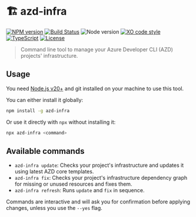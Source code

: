 # 🏗 azd-infra

[![NPM version](https://img.shields.io/npm/v/azd-infra.svg?style=flat-square)](https://www.npmjs.com/package/azd-infra)
[![Build Status](https://img.shields.io/github/actions/workflow/status/sinedied/azd-infra/ci.yml?style=flat-square&label=Build)](https://github.com/sinedied/azd-infra/actions)
![Node version](https://img.shields.io/node/v/azd-infra?style=flat-square)
[![XO code style](https://img.shields.io/badge/code_style-XO-5ed9c7?style=flat-square)](https://github.com/sindresorhus/xo)
[![TypeScript](https://img.shields.io/badge/TypeScript-blue?style=flat-square&logo=typescript&logoColor=white)](https://www.typescriptlang.org)
[![License](https://img.shields.io/badge/license-MIT-blue?style=flat-square)](LICENSE)

> Command line tool to manage your Azure Developer CLI (AZD) projects' infrastructure.

## Usage

You need [Node.js v20+](https://nodejs.org) and git installed on your machine to use this tool.

You can either install it globally:

```bash
npm install -g azd-infra
```

Or use it directly with `npx` without installing it:

```bash
npx azd-infra <command>
```

## Available commands

- `azd-infra update`: Checks your project's infrastructure and updates it using latest AZD core templates.
- `azd-infra fix`: Checks your project's infrastructure dependency graph for missing or unused resources and fixes them.
- `azd-infra refresh`: Runs `update` and `fix` in sequence.

Commands are interactive and will ask you for confirmation before applying changes, unless you use the `--yes` flag.

